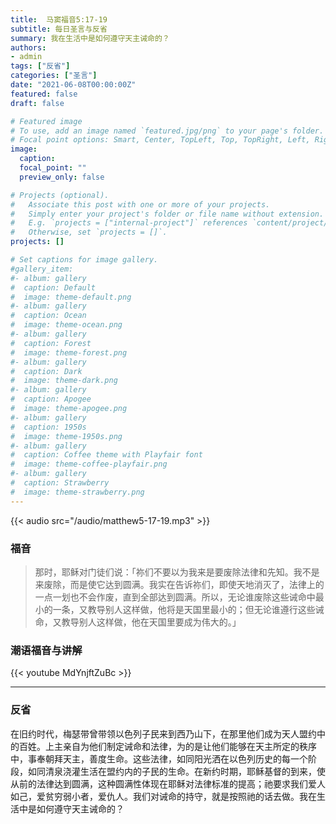 ```yaml
---
title:  马窦福音5:17-19
subtitle: 每日圣言与反省
summary: 我在生活中是如何遵守天主诫命的？
authors:
- admin
tags: ["反省"]
categories: ["圣言"]
date: "2021-06-08T00:00:00Z"
featured: false
draft: false

# Featured image
# To use, add an image named `featured.jpg/png` to your page's folder.
# Focal point options: Smart, Center, TopLeft, Top, TopRight, Left, Right, BottomLeft, Bottom, BottomRight
image:
  caption:
  focal_point: ""
  preview_only: false

# Projects (optional).
#   Associate this post with one or more of your projects.
#   Simply enter your project's folder or file name without extension.
#   E.g. `projects = ["internal-project"]` references `content/project/deep-learning/index.md`.
#   Otherwise, set `projects = []`.
projects: []

# Set captions for image gallery.
#gallery_item:
#- album: gallery
#  caption: Default
#  image: theme-default.png
#- album: gallery
#  caption: Ocean
#  image: theme-ocean.png
#- album: gallery
#  caption: Forest
#  image: theme-forest.png
#- album: gallery
#  caption: Dark
#  image: theme-dark.png
#- album: gallery
#  caption: Apogee
#  image: theme-apogee.png
#- album: gallery
#  caption: 1950s
#  image: theme-1950s.png
#- album: gallery
#  caption: Coffee theme with Playfair font
#  image: theme-coffee-playfair.png
#- album: gallery
#  caption: Strawberry
#  image: theme-strawberry.png
---
```


{{< audio src="/audio/matthew5-17-19.mp3" >}}

### 福音
> 那时，耶稣对门徒们说：「祢们不要以为我来是要废除法律和先知。我不是来废除，而是使它达到圆满。我实在告诉祢们，即使天地消灭了，法律上的一点一划也不会作废，直到全部达到圆满。所以，无论谁废除这些诫命中最小的一条，又教导别人这样做，他将是天国里最小的；但无论谁遵行这些诫命，又教导别人这样做，他在天国里要成为伟大的。」


### 潮语福音与讲解
{{< youtube MdYnjftZuBc >}}

---
### 反省
在旧约时代，梅瑟带曾带领以色列子民来到西乃山下，在那里他们成为天人盟约中的百姓。上主亲自为他们制定诫命和法律，为的是让他们能够在天主所定的秩序中，事奉朝拜天主，善度生命。这些法律，如同阳光洒在以色列历史的每一个阶段，如同清泉浇灌生活在盟约内的子民的生命。在新约时期，耶稣基督的到来，使从前的法律达到圆满，这种圆满性体现在耶稣对法律标准的提高；祂要求我们爱人如己，爱贫穷弱小者，爱仇人。我们对诫命的持守，就是按照祂的话去做。我在生活中是如何遵守天主诫命的？

